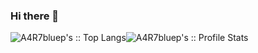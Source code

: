 ### Hi there 👋

<div style="float:left;"><img src="https://github-readme-stats.vercel.app/api/top-langs/?username=A4R7bluep&langs_count=10" alt="A4R7bluep's :: Top Langs" /></div>
<div style="float:left;"><img src="https://github-readme-stats.vercel.app/api?username=A4R7bluep&show_icons=true&theme=highcontrast" alt="A4R7bluep's :: Profile Stats" />

<!--
**A4R7bluep/A4R7bluep** is a ✨ _special_ ✨ repository because its `README.md` (this file) appears on your GitHub profile.

Here are some ideas to get you started:

- 🔭 I’m currently working on ...
- 🌱 I’m currently learning ...
- 👯 I’m looking to collaborate on ...
- 🤔 I’m looking for help with ...
- 💬 Ask me about ...
- 📫 How to reach me: ...
- 😄 Pronouns: ...
- ⚡ Fun fact: ...
-->
